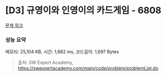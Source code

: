 # [D3] 규영이와 인영이의 카드게임 - 6808 

[문제 링크](https://swexpertacademy.com/main/code/problem/problemDetail.do?contestProbId=AWgv9va6HnkDFAW0) 

### 성능 요약

메모리: 25,104 KB, 시간: 1,882 ms, 코드길이: 1,697 Bytes



> 출처: SW Expert Academy, https://swexpertacademy.com/main/code/problem/problemList.do